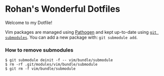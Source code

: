Rohan's Wonderful Dotfiles
=========================
Welcome to my Dotfile!

Vim packages are managed using [Pathogen](https://github.com/tpope/vim-pathogen)
and kept up-to-date using [`git submodules`](https://git-scm.com/book/en/v2/Git-Tools-Submodules).
You can add a new package with: `git submodule add`.

### How to remove submodules
```
$ git submodule deinit -f -- vim/bundle/submodule
$ rm -rf .git/modules/vim/bundle/submodule
$ git rm -f vim/bundle/submodule
```
